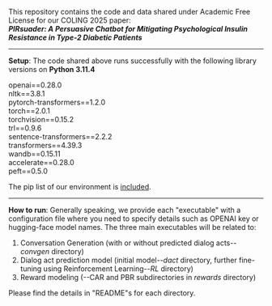 This repository contains the code and data shared under Academic Free License
 for our COLING 2025 paper:
<br>
<b><i>PIRsuader: A Persuasive Chatbot for Mitigating Psychological Insulin
Resistance in Type-2 Diabetic Patients</i></b> 
<hr>
<b>Setup</b>:
The code shared above runs successfully with the following library versions on <b>Python 3.11.4</b> 

openai==0.28.0 <br>
nltk==3.8.1<br>
pytorch-transformers==1.2.0<br>
torch==2.0.1<br>
torchvision==0.15.2<br>
trl==0.9.6<br>
sentence-transformers==2.2.2<br>
transformers==4.39.3<br>
wandb==0.15.11<br>
accelerate==0.28.0<br>
peft==0.5.0<br>

The pip list of our environment is <a href="pip_list.txt">included</a>.
<hr>
<b>How to run</b>:
Generally speaking, we provide each "executable" with a configuration file where you need to specify details such as 
OPENAI key or hugging-face model names.
The three main executables will be related to:
<ol>
 <li>Conversation Generation (with or without predicted dialog acts--<i>convgen</i> directory)</li>
 <li>Dialog act prediction model (initial model--<i>dact</i> directory, further fine-tuning using Reinforcement Learning--<i>RL</i> directory)</li>
 <li>Reward modeling (--CAR and PBR subdirectories in <i>rewards</i> directory)</li>
</ol>

Please find the details in "README"s for each directory.




